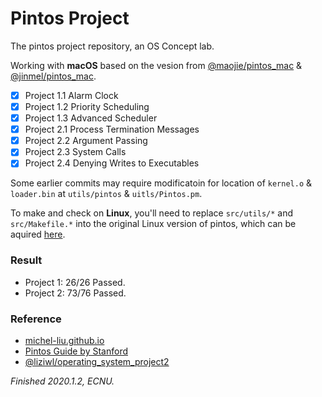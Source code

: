 # Pintos Project

The pintos project repository, an OS Concept lab.

Working with **macOS** based on the vesion from [@maojie/pintos_mac](https://github.com/maojie/pintos_mac) & [@jinmel/pintos_mac](https://github.com/jinmel/pintos_mac).

- [x] Project 1.1 Alarm Clock
- [x] Project 1.2 Priority Scheduling
- [x] Project 1.3 Advanced Scheduler
- [x] Project 2.1 Process Termination Messages
- [x] Project 2.2 Argument Passing
- [x] Project 2.3 System Calls
- [x] Project 2.4 Denying Writes to Executables

Some earlier commits may require modificatoin for location of `kernel.o` & `loader.bin` at `utils/pintos` & `uitls/Pintos.pm`.

To make and check on **Linux**, you'll need to replace `src/utils/*` and `src/Makefile.*` into the original Linux version of pintos, which can be aquired [here](http://www.scs.stanford.edu/10wi-cs140/pintos/pintos.tar.gz).

### Result

- Project 1: 26/26 Passed.
- Project 2: 73/76 Passed.

### Reference
 - [michel-liu.github.io](https://michel-liu.github.io/2019/04/02/操作系统Pintos-实验一-thread全解/)
 - [Pintos Guide by Stanford](https://www.scs.stanford.edu/10wi-cs140/pintos/pintos_1.html)
- [@liziwl/operating_system_project2](https://github.com/liziwl/operating_system_project2)

*Finished 2020.1.2, ECNU.*